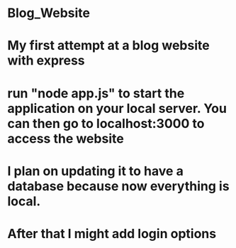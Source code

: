 # Blog_Website
# My first attempt at a blog website with express
# run "node app.js" to start the application on your local server. You can then go to localhost:3000 to access the website
# I plan on updating it to have a database because now everything is local.
# After that I might add login options
